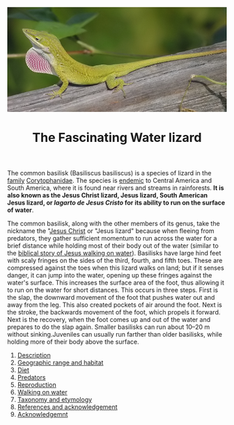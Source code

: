 <html>
<header>
<img src="Green_anole.jpg" alt="">
   <h1 id="logo">The Fascinating Water lizard</h1>
</header>
<body>
<p>
The common basilisk (Basiliscus basiliscus) is a species of lizard in the <a href="https://en.wikipedia.org/wiki/Family_(biology)">family</a> <a href="https://en.wikipedia.org/wiki/Corytophanidae">Corytophanidae</a>.
The species is <a href="https://en.wikipedia.org/wiki/Endemism">endemic</a> to Central America and South America, where it is found near rivers and streams in rainforests.
<strong>It is also known as the Jesus Christ lizard, Jesus lizard, South American Jesus lizard, or <i lang="spa">lagarto de Jesus Cristo</i> for its ability to run on the surface of water</strong>.</p>

<p>
The common basilisk, along with the other members of its genus, take the nickname the "<a href="https://en.wikipedia.org/wiki/Jesus">Jesus Christ</a> or "Jesus lizard" because when fleeing from predators, 
they gather sufficient momentum to run across the water for a brief distance while holding most of their body out of the water (similar to the <a href="https://en.wikipedia.org/wiki/Jesus_walking_on_water">biblical story of Jesus walking on water</a>).
Basilisks have large hind feet with scaly fringes on the sides of the third, fourth, and fifth toes.
These are compressed against the toes when this lizard walks on land; but if it senses danger, it can jump into the water, opening up these fringes against the water's surface.
This increases the surface area of the foot, thus allowing it to run on the water for short distances. This occurs in three steps.
First is the slap, the downward movement of the foot that pushes water out and away from the leg. This also created pockets of air around the foot.
Next is the stroke, the backwards movement of the foot, which propels it forward. Next is the recovery, when the foot comes up and out of the water and prepares to do the slap again.
Smaller basilisks can run about 10–20 <abbr aria-label="meters">m</abbr> without sinking.Juveniles can usually run farther than older basilisks, while holding more of their body above the surface.</p>
</body>
<footer>
<ol>
   <li>
      <a id="nav-jump" href="Description.html">Description</a>
   </li>
   <li>
      <a id="nav-jump" href="Geographic range and habitat.html">Geographic range and habitat</a>
   </li>
   <li>
      <a id="nav-jump" href="Diet.html">Diet</a>
   </li>
   <li>
      <a id="nav-jump" href="Predators.html">Predators</a>
   </li>
   <li>
      <a id="nav-jump" href="Reproduction.html">Reproduction</a>
   </li>
   <li>
      <a id="nav-jump" href="Walking on water.html">Walking on water</a>
   </li>
   <li>
      <a id="nav-jump" href="Taxonomy and etymology.html">Taxonomy and etymology</a>
   </li>
   <li>
      <a id="nav-jump" href="References and acknowledgement.html">References and acknowledgement</a>
   </li>
   <li>
      <a id="nav-jump" href="Acknowledgement.html">Acknowledgemnt</a>
   </li> 
</ol>
</footer>
</html>
